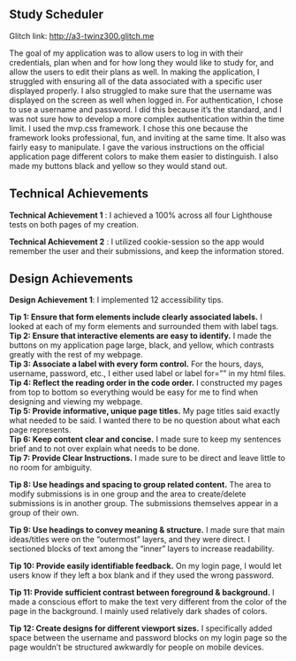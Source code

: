 ## Study Scheduler

Glitch link: http://a3-twinz300.glitch.me

The goal of my application was to allow users to log in with their credentials, plan when and for how long they would like to study for, and allow the users to edit their plans as well. In making the application, I struggled with ensuring all of the data associated with a specific user displayed properly. I also struggled to make sure that the username was displayed on the screen as well when logged in. For authentication, I chose to use a username and password. I did this because it’s the standard, and I was not sure how to develop a more complex authentication within the time limit. I used the mvp.css framework. I chose this one because the framework looks professional, fun, and inviting at the same time. It also was fairly easy to manipulate. I gave the various instructions on the official application page different colors to make them easier to distinguish. I also made my buttons black and yellow so they would stand out.

## Technical Achievements

**Technical Achievement 1** : I achieved a 100% across all four Lighthouse tests on both pages of my creation.




**Technical Achievement 2** : I utilized cookie-session so the app would remember the user and their submissions, and keep the information stored.

## Design Achievements

**Design Achievement 1**: I implemented 12 accessibility tips.

**Tip 1: Ensure that form elements include clearly associated labels.**
I looked at each of my form elements and surrounded them with label tags.<br />
**Tip 2: Ensure that interactive elements are easy to identify.**
I made the buttons on my application page large, black, and yellow, which contrasts greatly with the rest of my webpage.<br />
**Tip 3: Associate a label with every form control.**
For the hours, days, username, password, etc., I either used label or label for=””  in my html files.<br />
**Tip 4: Reflect the reading order in the code order.**
I constructed my pages from top to bottom so everything would be easy for me to find when designing and viewing my webpage.<br />
**Tip 5: Provide informative, unique page titles.**
My page titles said exactly what needed to be said. I wanted there to be no question about what each page represents.<br />
**Tip 6: Keep content clear and concise.**
I made sure to keep my sentences brief and to not over explain what needs to be done. <br />
**Tip 7: Provide Clear Instructions.**
I made sure to be direct and leave little to no room for ambiguity. <br />

**Tip 8: Use headings and spacing to group related content.**
The area to modify submissions is in one group and the area to create/delete submissions is in another group. The submissions themselves appear in a group of their own. <br />

**Tip 9: Use headings to convey meaning & structure.**
I made sure that main ideas/titles were on the “outermost” layers, and they were direct. I sectioned blocks of text among the “inner” layers to increase readability. <br />

**Tip 10: Provide easily identifiable feedback.**
On my login page, I would let users know if they left a box blank and if they used the wrong password. <br />

**Tip 11: Provide sufficient contrast between foreground & background.**
I made a conscious effort to make the text very different from the color of the page in the background. I mainly used relatively dark shades of colors. <br />

**Tip 12: Create designs for different viewport sizes.**
I specifically added space between the username and password blocks on my login page so the page wouldn’t be structured awkwardly for people on mobile devices.
